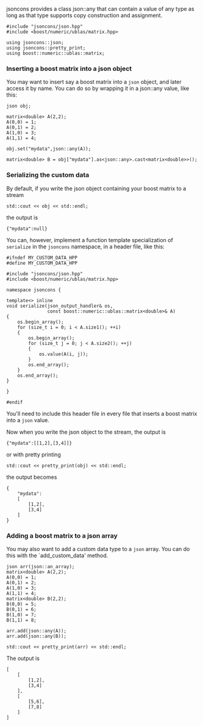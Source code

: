 jsoncons provides a class json::any that can contain a value of 
any type as long as that type supports copy construction and 
assignment.

    #include "jsoncons/json.hpp"
    #include <boost/numeric/ublas/matrix.hpp>

    using jsoncons::json;
    using jsoncons::pretty_print;
    using boost::numeric::ublas::matrix;

### Inserting a boost matrix into a json object

You may want to insert say a boost matrix into a `json` object, 
and later access it by name. You can do so by wrapping it in
a json::any value, like this:

    json obj;

    matrix<double> A(2,2);
    A(0,0) = 1;
    A(0,1) = 2;
    A(1,0) = 3;
    A(1,1) = 4;

    obj.set("mydata",json::any(A));

    matrix<double> B = obj["mydata"].as<json::any>.cast<matrix<double>>();

### Serializing the custom data
 
By default, if you write the json object containing your boost matrix to a stream

    std::cout << obj << std::endl;

the output is

    {"mydata":null}

You can, however, implement a function template specialization of `serialize` in 
the `jsoncons` namespace, in a header file, like this:

    #ifndef MY_CUSTOM_DATA_HPP
    #define MY_CUSTOM_DATA_HPP

    #include "jsoncons/json.hpp"
    #include <boost/numeric/ublas/matrix.hpp>

    namespace jsoncons {

    template<> inline 
    void serialize(json_output_handler& os, 
                   const boost::numeric::ublas::matrix<double>& A)
    {
        os.begin_array();
        for (size_t i = 0; i < A.size1(); ++i)
        {
            os.begin_array();
            for (size_t j = 0; j < A.size2(); ++j)
            {
                os.value(A(i, j));
            }
            os.end_array();
        }
        os.end_array();
    }

    }

    #endif

You'll need to include this header file in every file that inserts a boost matrix into a `json` value.

Now when you write the json object to the stream, the output is

    {"mydata":[[1,2],[3,4]]}

or with pretty printing

    std::cout << pretty_print(obj) << std::endl;

the output becomes    

    {
        "mydata":
        [
            [1,2],
            [3,4]
        ]
    }

### Adding a boost matrix to a json array

You may also want to add a custom data type to a `json` array. You can do this with 
the `add_custom_data' method.

    json arr(json::an_array);
    matrix<double> A(2,2);
    A(0,0) = 1;
    A(0,1) = 2;
    A(1,0) = 3;
    A(1,1) = 4;
    matrix<double> B(2,2);
    B(0,0) = 5;
    B(0,1) = 6;
    B(1,0) = 7;
    B(1,1) = 8;

    arr.add(json::any(A));
    arr.add(json::any(B));

    std::cout << pretty_print(arr) << std::endl;

The output is

    [
        [
            [1,2],
            [3,4]
        ],
        [
            [5,6],
            [7,8]
        ]
    ]
